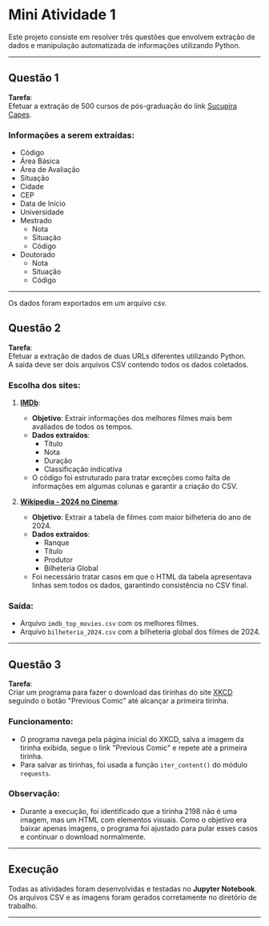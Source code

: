 # Mini Atividade 1

Este projeto consiste em resolver três questões que envolvem extração de dados e manipulação automatizada de informações utilizando Python.

---

## **Questão 1**
**Tarefa**:  
Efetuar a extração de 500 cursos de pós-graduação do link [Sucupira Capes](https://sucupira.capes.gov.br/programas/detalhamento/2099).  
### **Informações a serem extraídas**:
- Código
- Área Básica
- Área de Avaliação
- Situação
- Cidade
- CEP
- Data de Início
- Universidade
- Mestrado 
  - Nota
  - Situação
  - Código
- Doutorado 
  - Nota
  - Situação
  - Código
---
Os dados foram exportados em um arquivo csv.

## **Questão 2**
**Tarefa**:  
Efetuar a extração de dados de duas URLs diferentes utilizando Python.  
A saída deve ser dois arquivos CSV contendo todos os dados coletados.

### **Escolha dos sites**:
1. **[IMDb](https://www.imdb.com/chart/top/)**:
   - **Objetivo**: Extrair informações dos melhores filmes mais bem avaliados de todos os tempos.
   - **Dados extraídos**:
     - Título
     - Nota
     - Duração
     - Classificação indicativa
   - O código foi estruturado para tratar exceções como falta de informações em algumas colunas e garantir a criação do CSV.

2. **[Wikipedia - 2024 no Cinema](https://pt.wikipedia.org/wiki/2024_no_cinema)**:
   - **Objetivo**: Extrair a tabela de filmes com maior bilheteria do ano de 2024.
   - **Dados extraídos**:
     - Ranque
     - Título
     - Produtor
     - Bilheteria Global
   - Foi necessário tratar casos em que o HTML da tabela apresentava linhas sem todos os dados, garantindo consistência no CSV final.

### **Saída**:
- Arquivo `imdb_top_movies.csv` com os melhores filmes.
- Arquivo `bilheteria_2024.csv` com a bilheteria global dos filmes de 2024.

---

## **Questão 3**
**Tarefa**:  
Criar um programa para fazer o download das tirinhas do site [XKCD](http://xkcd.com/) seguindo o botão "Previous Comic" até alcançar a primeira tirinha.

### **Funcionamento**:
- O programa navega pela página inicial do XKCD, salva a imagem da tirinha exibida, segue o link "Previous Comic" e repete até a primeira tirinha.
- Para salvar as tirinhas, foi usada a função `iter_content()` do módulo `requests`.

### **Observação**:
- Durante a execução, foi identificado que a tirinha 2198 não é uma imagem, mas um HTML com elementos visuais. Como o objetivo era baixar apenas imagens, o programa foi ajustado para pular esses casos e continuar o download normalmente.

---

## **Execução**
Todas as atividades foram desenvolvidas e testadas no **Jupyter Notebook**.
Os arquivos CSV e as imagens foram gerados corretamente no diretório de trabalho.

---
